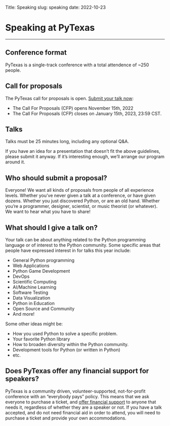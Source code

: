 Title: Speaking
slug: speaking
date: 2022-10-23


# Speaking at PyTexas
---

## Conference format
PyTexas is a single-track conference with a total attendence of ~250 people.

## Call for proposals
The PyTexas call for proposals is open. [Submit your talk now](https://pretalx.com/pytexas-2023/):

* The Call For Proposals (CFP) opens November 15th, 2022
* The Call For Proposals (CFP) closes on January 15th, 2023, 23:59 CST.

## Talks
Talks must be 25 minutes long, including any optional Q&A.

If you have an idea for a presentation that doesn’t fit the above guidelines, please submit it anyway. If it’s interesting enough, we’ll arrange our program around it.

## Who should submit a proposal?
Everyone! We want all kinds of proposals from people of all experience levels. Whether you’ve never given a talk at a conference, or have given dozens. Whether you just discovered Python, or are an old hand. Whether you’re a programmer, designer, scientist, or music theorist (or whatever). We want to hear what you have to share!

## What should I give a talk on?
Your talk can be about anything related to the Python programming language or of interest to the Python community. Some specific areas that people have expressed interest in for talks this year include:

- General Python programming
- Web Applications
- Python Game Development
- DevOps
- Scientific Computing
- AI/Machine Learning
- Software Testing
- Data Visualization
- Python in Education
- Open Source and Community
- And more!

Some other ideas might be:

- How you used Python to solve a specific problem.
- Your favorite Python library
- How to broaden diversity within the Python community.
- Development tools for Python (or written in Python)
- etc.

## Does PyTexas offer any financial support for speakers?
PyTexas is a community driven, volunteer-supported, not-for-profit conference with an “everybody pays” policy. This means that we ask everyone to purchase a ticket, and [offer financial support](/attend/grants) to anyone that needs it, regardless of whether they are a speaker or not. If you have a talk accepted, and do not need financial aid in order to attend, you will need to purchase a ticket and provide your own accommodations.
